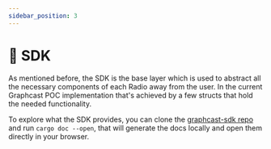 ```yaml
---
sidebar_position: 3
---
```


# 🧰 SDK

As mentioned before, the SDK is the base layer which is used to abstract all the necessary components of each Radio away from the
user. In the current Graphcast POC implementation that's achieved by a few structs that hold the needed functionality.

To explore what the SDK provides, you can clone the [graphcast-sdk repo](https://github.com/graphops/graphcast-sdk) and run `cargo doc --open`, that will generate the docs locally and open them directly in your browser.
